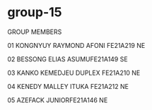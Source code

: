 # group-15

GROUP MEMBERS 

01 KONGNYUY RAYMOND AFONI FE21A219 NE 

02 BESSONG ELIAS ASUMUFE21A149 SE

03 KANKO KEMEDJEU DUPLEX FE21A210 NE 

04 KENEDY MALLEY ITUKA FE21A212 NE 

05 AZEFACK JUNIORFE21A146 NE 

